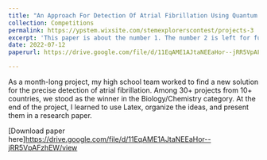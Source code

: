 ```yaml
---
title: "An Approach For Detection Of Atrial Fibrillation Using Quantum Sensor In Magnetic Induction Tomography (MIT)"
collection: Competitions
permalink: https://ypstem.wixsite.com/stemexplorerscontest/projects-3
excerpt: 'This paper is about the number 1. The number 2 is left for future work.'
date: 2022-07-12
paperurl: https://drive.google.com/file/d/11EqAME1AJtaNEEaHor--jRR5VpAFzhEW/view

---
```

As a month-long project, my high school team worked to find a new solution for the precise detection of atrial fibrillation. Among 30+ projects from 10+ countries, we stood as the winner in the Biology/Chemistry category. At the end of the project, I learned to use Latex, organize the ideas, and present them in a research paper. 

[Download paper here]https://drive.google.com/file/d/11EqAME1AJtaNEEaHor--jRR5VpAFzhEW/view
